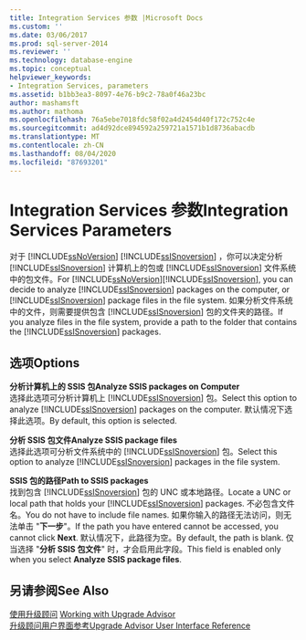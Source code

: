 ```yaml
---
title: Integration Services 参数 |Microsoft Docs
ms.custom: ''
ms.date: 03/06/2017
ms.prod: sql-server-2014
ms.reviewer: ''
ms.technology: database-engine
ms.topic: conceptual
helpviewer_keywords:
- Integration Services, parameters
ms.assetid: b1bb3ea3-8097-4e76-b9c2-78a0f46a23bc
author: mashamsft
ms.author: mathoma
ms.openlocfilehash: 76a5ebe7018fdc58f02a4d2454d40f172c752c4e
ms.sourcegitcommit: ad4d92dce894592a259721a1571b1d8736abacdb
ms.translationtype: MT
ms.contentlocale: zh-CN
ms.lasthandoff: 08/04/2020
ms.locfileid: "87693201"
---
```

# <a name="integration-services-parameters"></a><span data-ttu-id="26e9f-102">Integration Services 参数</span><span class="sxs-lookup"><span data-stu-id="26e9f-102">Integration Services Parameters</span></span>
  <span data-ttu-id="26e9f-103">对于 [!INCLUDE[ssNoVersion](../../includes/ssnoversion-md.md)] [!INCLUDE[ssISnoversion](../../includes/ssisnoversion-md.md)] ，你可以决定分析 [!INCLUDE[ssISnoversion](../../includes/ssisnoversion-md.md)] 计算机上的包或 [!INCLUDE[ssISnoversion](../../includes/ssisnoversion-md.md)] 文件系统中的包文件。</span><span class="sxs-lookup"><span data-stu-id="26e9f-103">For [!INCLUDE[ssNoVersion](../../includes/ssnoversion-md.md)][!INCLUDE[ssISnoversion](../../includes/ssisnoversion-md.md)], you can decide to analyze [!INCLUDE[ssISnoversion](../../includes/ssisnoversion-md.md)] packages on the computer, or [!INCLUDE[ssISnoversion](../../includes/ssisnoversion-md.md)] package files in the file system.</span></span> <span data-ttu-id="26e9f-104">如果分析文件系统中的文件，则需要提供包含 [!INCLUDE[ssISnoversion](../../includes/ssisnoversion-md.md)] 包的文件夹的路径。</span><span class="sxs-lookup"><span data-stu-id="26e9f-104">If you analyze files in the file system, provide a path to the folder that contains the [!INCLUDE[ssISnoversion](../../includes/ssisnoversion-md.md)] packages.</span></span>  
  
## <a name="options"></a><span data-ttu-id="26e9f-105">选项</span><span class="sxs-lookup"><span data-stu-id="26e9f-105">Options</span></span>  
 <span data-ttu-id="26e9f-106">**分析计算机上的 SSIS 包**</span><span class="sxs-lookup"><span data-stu-id="26e9f-106">**Analyze SSIS packages on Computer**</span></span>  
 <span data-ttu-id="26e9f-107">选择此选项可分析计算机上 [!INCLUDE[ssISnoversion](../../includes/ssisnoversion-md.md)] 包。</span><span class="sxs-lookup"><span data-stu-id="26e9f-107">Select this option to analyze [!INCLUDE[ssISnoversion](../../includes/ssisnoversion-md.md)] packages on the computer.</span></span> <span data-ttu-id="26e9f-108">默认情况下选择此选项。</span><span class="sxs-lookup"><span data-stu-id="26e9f-108">By default, this option is selected.</span></span>  
  
 <span data-ttu-id="26e9f-109">**分析 SSIS 包文件**</span><span class="sxs-lookup"><span data-stu-id="26e9f-109">**Analyze SSIS package files**</span></span>  
 <span data-ttu-id="26e9f-110">选择此选项可分析文件系统中的 [!INCLUDE[ssISnoversion](../../includes/ssisnoversion-md.md)] 包。</span><span class="sxs-lookup"><span data-stu-id="26e9f-110">Select this option to analyze [!INCLUDE[ssISnoversion](../../includes/ssisnoversion-md.md)] packages in the file system.</span></span>  
  
 <span data-ttu-id="26e9f-111">**SSIS 包的路径**</span><span class="sxs-lookup"><span data-stu-id="26e9f-111">**Path to SSIS packages**</span></span>  
 <span data-ttu-id="26e9f-112">找到包含 [!INCLUDE[ssISnoversion](../../includes/ssisnoversion-md.md)] 包的 UNC 或本地路径。</span><span class="sxs-lookup"><span data-stu-id="26e9f-112">Locate a UNC or local path that holds your [!INCLUDE[ssISnoversion](../../includes/ssisnoversion-md.md)] packages.</span></span> <span data-ttu-id="26e9f-113">不必包含文件名。</span><span class="sxs-lookup"><span data-stu-id="26e9f-113">You do not have to include file names.</span></span> <span data-ttu-id="26e9f-114">如果你输入的路径无法访问，则无法单击 "**下一步**"。</span><span class="sxs-lookup"><span data-stu-id="26e9f-114">If the path you have entered cannot be accessed, you cannot click **Next**.</span></span> <span data-ttu-id="26e9f-115">默认情况下，此路径为空。</span><span class="sxs-lookup"><span data-stu-id="26e9f-115">By default, the path is blank.</span></span> <span data-ttu-id="26e9f-116">仅当选择 "**分析 SSIS 包文件**" 时，才会启用此字段。</span><span class="sxs-lookup"><span data-stu-id="26e9f-116">This field is enabled only when you select **Analyze SSIS package files**.</span></span>  
  
## <a name="see-also"></a><span data-ttu-id="26e9f-117">另请参阅</span><span class="sxs-lookup"><span data-stu-id="26e9f-117">See Also</span></span>  
 <span data-ttu-id="26e9f-118">[使用升级顾问](../../../2014/sql-server/install/working-with-upgrade-advisor.md) </span><span class="sxs-lookup"><span data-stu-id="26e9f-118">[Working with Upgrade Advisor](../../../2014/sql-server/install/working-with-upgrade-advisor.md) </span></span>  
 [<span data-ttu-id="26e9f-119">升级顾问用户界面参考</span><span class="sxs-lookup"><span data-stu-id="26e9f-119">Upgrade Advisor User Interface Reference</span></span>](../../../2014/sql-server/install/upgrade-advisor-user-interface-reference.md)  
  
  
